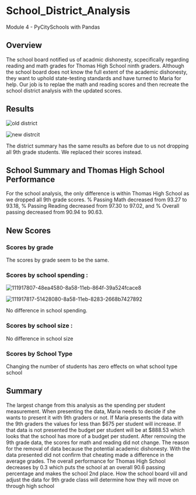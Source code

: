 # School_District_Analysis

Module 4 - PyCitySchools with Pandas

## Overview

The school board notified us of acadmic dishonesty, scpecifically  regarding reading and math grades for Thomas High School ninth graders. Although the school board does not know the full extent of the academic dishonesty, they want to uphold state-testing standards and have turned to Maria for help. Our job is to replae the math and reading scores and then recreate the school district analysis with the updated scores.

## Results

![old district](https://user-images.githubusercontent.com/89805399/142556787-75527081-ccb4-46ff-a459-992b98cf9831.png)

![new distrcit](https://user-images.githubusercontent.com/89805399/142556796-7b0fc827-699e-4807-95ed-5c5daed56394.png)

The district summary has the same results as before due to us not dropping all 9th grade students. We replaced their scores instead.



## School Summary and Thomas High School Performance

For the school analysis, the only difference is within Thomas High School as we dropped all 9th grade scores. % Passing Math decreased from 93.27 to 93.18, % Passing Reading decreased from 97.30 to 97.02, and % Overall passing decreased from 90.94 to 90.63.





## New Scores

### Scores by grade

The scores by grade seem to be the same.



### Scores by school spending : 

![111917807-48ea4580-8a58-11eb-864f-39a524fcace8](https://user-images.githubusercontent.com/89805399/142773490-faba70ba-5f05-4acc-b1b7-56671d3bc149.png)

![111917817-51428080-8a58-11eb-8283-2668b7427892](https://user-images.githubusercontent.com/89805399/142773493-d6162477-9761-471f-8021-2cf5d215d8d8.png)

No difference in school spending. 



### Scores by school size : 
No difference in school size

### Scores by School Type
 Changing the number of students has zero effects on what school type school
 
 ## Summary
 
 The largest change from this analysis as the spending per student measurement.
When presenting the data, Maria needs to decide if she wants to present it with 9th graders or not. If Maria presents the data with the 9th graders the values for less than $675 per student will increase. If that data is not presented the budget per student will be at $888.53 which looks that the school has more of a budget per student.
After removing the 9th grade data, the scores for math and reading did not change. The reason for the removal of data because the potential academic dishonesty. With the data presented did not confirm that cheating made a difference in the average grades. 
The overall performance for Thomas High School decreases by 0.3 which puts the school at an overall 90.6 passing percentage and makes the school 2nd place.
How the school board vill and adjust the data for 9th grade class will determine how they will move on through high school
